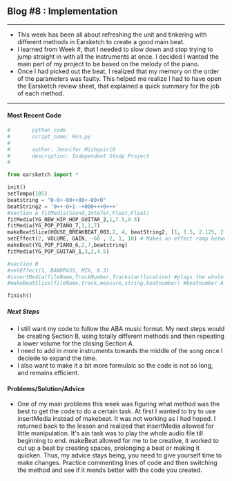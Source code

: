 ## Blog #8 : Implementation
---
   * This week has been all about refreshing the unit and tinkering with different methods in Earsketch to create a good main beat.
   * I learned from Week #, that I needed to slow down and stop trying to jump straight in with all the instruments at once. I decided I wanted the main part of my project to be based on the melody of the piano.
   * Once I had picked out the beat, I realized that my memory on the order of the parameters was faulty. This helped me realize I had to have open the Earsketch review sheet, that explained a quick summary for the job of each method.
---
#### Most Recent Code
``` python
#		python code
#		script_name: Run.py
#
#		author: Jennifer Mizhquiri0
#		description: Independent Study Project
#

from earsketch import *

init()
setTempo(105)
beatstring = "0-0+-00++00+-00+0"
beatString2 = '0++-0+1--+000+++0+++'
#section A fitMedia(Sound,Intefer,Float,Float)
fitMedia(YG_NEW_HIP_HOP_GUITAR_2,1,7.5,9.5)
fitMedia(YG_POP_PIANO_7,1,1,7)
makeBeatSlice(HOUSE_BREAKBEAT_003,2, 4, beatString2, [1, 1.5, 2.125, 2.1875])
setEffect(2, VOLUME, GAIN, -60 , 2, 1, 10) # Makes an effect ramp between measures 4 and 8, moving from -60dB to 0dB
makeBeat(YG_POP_PIANO_6,2,7,beatstring)
fitMedia(YG_POP_GUITAR_1,3,2,4.5)

#section B
#setEffect(1, BANDPASS, MIX, 0.3)
#insertMedia(fileName,TrackNumber,Trackstartlocation) #plays the whole clip from where you say it should start
#makeBeatSlice(fileName,track,measure,string,beatnumber) #beatnumber A list/array of start locations within audio file (e.g. [1.0, 2.5]

finish()
```
##### Next Steps
  * I still want my code to follow the ABA music format. My next steps would be creating Section B, using totally different methods and then repeating a lower volume for the closing Section A.
  * I need to add in more instruments towards the middle of the song once I deciede to expand the time.
  * I also want to make it a bit more formulaic so the code is not so long, and remains efficient.
#### Problems/Solution/Advice
  * One of my main problems this week was figuring what method was the best to get the code to do a certain task. At first I wanted to try to use insertMedia instead of makebeat. It was not working as I had hoped. I returned back to the lesson and realized that insertMedia allowed for little manipulation. It's ain task was to play the whole audio file till beginning to end. makeBeat allowed for me to be creative, it worked to cut up a beat by creating spaces, prolonging a beat or making it quicken. Thus, my advice stays being, you need to give yourself time to make changes. Practice commenting lines of code and then switching the method and see if it mends better with the code you created.